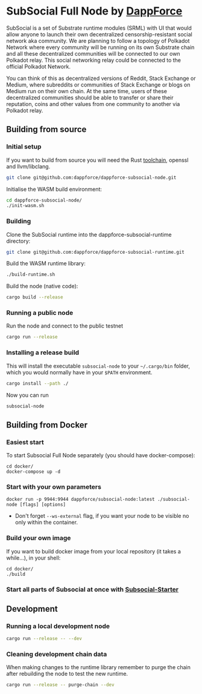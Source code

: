 # SubSocial Full Node by [DappForce](https://github.com/dappforce)

SubSocial is a set of Substrate runtime modules (SRML) with UI that would allow anyone to launch their own decentralized censorship-resistant social network aka community. We are planning to follow a topology of Polkadot Network where every community will be running on its own Substrate chain and all these decentralized communities will be connected to our own Polkadot relay. This social networking relay could be connected to the official Polkadot Network.

You can think of this as decentralized versions of Reddit, Stack Exchange or Medium, where subreddits or communities of Stack Exchange or blogs on Medium run on their own chain. At the same time, users of these decentralized communities should be able to transfer or share their reputation, coins and other values from one community to another via Polkadot relay.

## Building from source

### Initial setup
If you want to build from source you will need the Rust [toolchain](https://rustup.rs/), openssl and llvm/libclang.

```bash
git clone git@github.com:dappforce/dappforce-subsocial-node.git
```

Initialise the WASM build environment:

```bash
cd dappforce-subsocial-node/
./init-wasm.sh
```

### Building
Clone the SubSocial runtime into the dappforce-subsocial-runtime directory:

```bash
git clone git@github.com:dappforce/dappforce-subsocial-runtime.git
```

Build the WASM runtime library:
```bash
./build-runtime.sh
```

Build the node (native code):
```bash
cargo build --release
```

### Running a public node
Run the node and connect to the public testnet
```bash
cargo run --release
```

### Installing a release build
This will install the executable `subsocial-node` to your `~/.cargo/bin` folder, which you would normally have in your `$PATH` environment.

```bash
cargo install --path ./
```

Now you can run

```bash
subsocial-node
```

## Building from Docker

### Easiest start
To start Subsocial Full Node separately (you should have docker-compose):

```
cd docker/
docker-compose up -d
```

### Start with your own  parameters

```
docker run -p 9944:9944 dappforce/subsocial-node:latest ./subsocial-node [flags] [options]
```
* Don't forget `--ws-external` flag, if you want your node to be visible no only within the container.

### Build your own image
If you want to build docker image from your local repository (it takes a while...), in your shell:

```
cd docker/
./build
```

### Start all parts of Subsocial at once with [Subsocial-Starter](https://github.com/dappforce/dappforce-subsocial-starter)

## Development

### Running a local development node

```bash
cargo run --release -- --dev
```

### Cleaning development chain data
When making changes to the runtime library remember to purge the chain after rebuilding the node to test the new runtime.

```bash
cargo run --release -- purge-chain --dev
```
